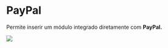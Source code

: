 # PayPal

Permite inserir um módulo integrado diretamente com **PayPal.**

![](http://www.gvinci.com.br/manual/8_056.png)


